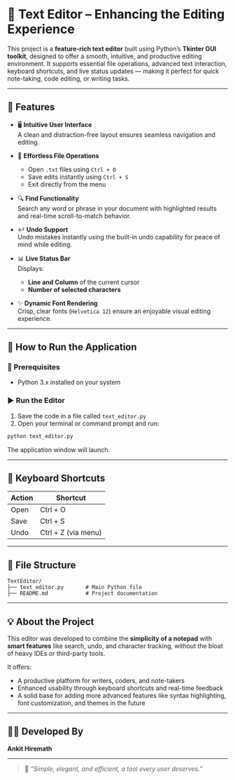 # 📝 Text Editor – Enhancing the Editing Experience

This project is a **feature-rich text editor** built using Python’s **Tkinter GUI toolkit**, designed to offer a smooth, intuitive, and productive editing environment. It supports essential file operations, advanced text interaction, keyboard shortcuts, and live status updates — making it perfect for quick note-taking, code editing, or writing tasks.

---

## 🌟 Features

- 🖥️ **Intuitive User Interface**  
  A clean and distraction-free layout ensures seamless navigation and editing.

- 📁 **Effortless File Operations**  
  - Open `.txt` files using `Ctrl + O`
  - Save edits instantly using `Ctrl + S`
  - Exit directly from the menu

- 🔍 **Find Functionality**  
  Search any word or phrase in your document with highlighted results and real-time scroll-to-match behavior.

- ↩️ **Undo Support**  
  Undo mistakes instantly using the built-in undo capability for peace of mind while editing.

- 📊 **Live Status Bar**  
  Displays:
  - **Line and Column** of the current cursor
  - **Number of selected characters**

- ✨ **Dynamic Font Rendering**  
  Crisp, clear fonts (`Helvetica 12`) ensure an enjoyable visual editing experience.

---

## 🚀 How to Run the Application

### 🔧 Prerequisites
- Python 3.x installed on your system

### ▶️ Run the Editor

1. Save the code in a file called `text_editor.py`
2. Open your terminal or command prompt and run:

```bash
python text_editor.py
```

The application window will launch.

---

## 🧠 Keyboard Shortcuts

| Action   | Shortcut |
|----------|----------|
| Open     | Ctrl + O |
| Save     | Ctrl + S |
| Undo     | Ctrl + Z (via menu) |

---

## 📁 File Structure

```
TextEditor/
├── text_editor.py       # Main Python file
├── README.md            # Project documentation
```

---

## 💡 About the Project

This editor was developed to combine the **simplicity of a notepad** with **smart features** like search, undo, and character tracking, without the bloat of heavy IDEs or third-party tools.

It offers:
- A productive platform for writers, coders, and note-takers
- Enhanced usability through keyboard shortcuts and real-time feedback
- A solid base for adding more advanced features like syntax highlighting, font customization, and themes in the future

---

## 👨‍💻 Developed By

**Ankit Hiremath**

---

> 💬 *“Simple, elegant, and efficient, a tool every user deserves.”*

